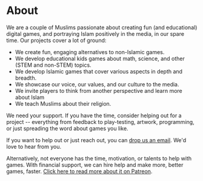 # About

We are a couple of Muslims passionate about creating fun (and educational) digital games, and portraying Islam positively in the media, in our spare time. Our projects cover a lot of ground:

- We create fun, engaging alternatives to non-Islamic games.
- We develop educational kids games about math, science, and other (STEM and non-STEM) topics.
- We develop Islamic games that cover various aspects in depth and breadth.
- We showcase our voice, our values, and our culture to the media.
- We invite players to think from another perspective and learn more about Islam
- We teach Muslims about their religion.

We need your support. If you have the time, consider helping out for a project -- everything from feedback to play-testing, artwork, programming, or just spreading the word about games you like.

If you want to help out or just reach out, you can [drop us an email](mailto:nightbladecodes@gmail.com). We'd love to hear from you.

Alternatively, not everyone has the time, motivation, or talents to help with games. With financial support, we can hire help and make more, better games, faster. <a href="https://www.patreon.com/DeenGames">Click here to read more about it on Patreon</a>.
